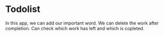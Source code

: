 # Todolist

In this app, we can add our important word.
We can delete the work after completion.
Can check which work has left and which is copleted.